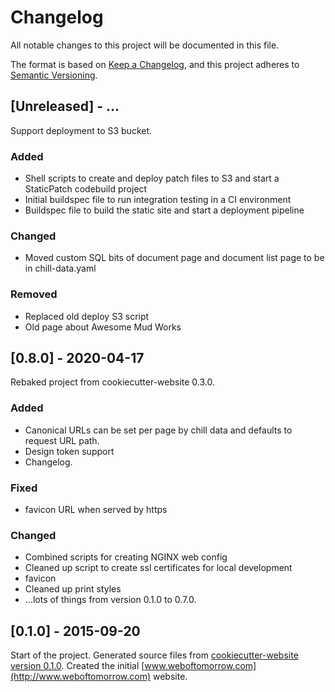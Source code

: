 # Changelog

All notable changes to this project will be documented in this file.

The format is based on [Keep a Changelog](https://keepachangelog.com/en/1.0.0/),
and this project adheres to [Semantic Versioning](https://semver.org/spec/v2.0.0.html).

<!--
Not every commit is added to this list, but many items listed are taken from the
git commit messages (`git shortlog 0.7.0..origin/develop`).

Types of changes

- **Added** for new features.
- **Changed** for changes in existing functionality.
- **Deprecated** for soon-to-be removed features.
- **Removed** for now removed features.
- **Fixed** for any bug fixes.
- **Security** in case of vulnerabilities.
-->

<!--
## [Unreleased] - ...
-->

<!-- TODO: update changelog when developing -->

## [Unreleased] - ...

Support deployment to S3 bucket.

### Added

- Shell scripts to create and deploy patch files to S3 and start a StaticPatch
  codebuild project
- Initial buildspec file to run integration testing in a CI environment
- Buildspec file to build the static site and start a deployment pipeline

### Changed

- Moved custom SQL bits of document page and document list page to be in chill-data.yaml

### Removed

- Replaced old deploy S3 script
- Old page about Awesome Mud Works

## [0.8.0] - 2020-04-17

Rebaked project from cookiecutter-website 0.3.0.

### Added

- Canonical URLs can be set per page by chill data and defaults to request URL path.
- Design token support
- Changelog.

### Fixed

- favicon URL when served by https

### Changed

- Combined scripts for creating NGINX web config
- Cleaned up script to create ssl certificates for local development
- favicon
- Cleaned up print styles
- ...lots of things from version 0.1.0 to 0.7.0.

## [0.1.0] - 2015-09-20

Start of the project. Generated source files from
[cookiecutter-website version 0.1.0](https://github.com/jkenlooper/cookiecutter-website).
Created the initial [www.weboftomorrow.com](http://www.weboftomorrow.com) website.
